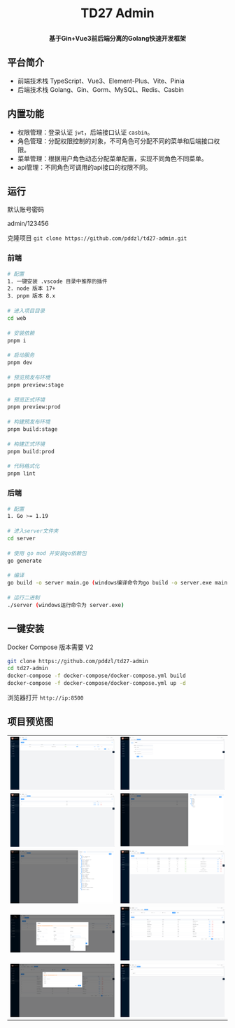 <h1 align="center" style="margin: 30px 0 30px; font-weight: bold;">TD27 Admin</h1>
<h4 align="center">基于Gin+Vue3前后端分离的Golang快速开发框架</h4>

## 平台简介

* 前端技术栈 TypeScript、Vue3、Element-Plus、Vite、Pinia
* 后端技术栈 Golang、Gin、Gorm、MySQL、Redis、Casbin

## 内置功能

- 权限管理：登录认证 `jwt`，后端接口认证 `casbin`。
- 角色管理：分配权限控制的对象，不可角色可分配不同的菜单和后端接口权限。
- 菜单管理：根据用户角色动态分配菜单配置，实现不同角色不同菜单。
- api管理：不同角色可调用的api接口的权限不同。

## 运行

默认账号密码

admin/123456

克隆项目
`git clone https://github.com/pddzl/td27-admin.git`

### 前端

```bash
# 配置
1. 一键安装 .vscode 目录中推荐的插件
2. node 版本 17+
3. pnpm 版本 8.x

# 进入项目目录
cd web

# 安装依赖
pnpm i

# 启动服务
pnpm dev

# 预览预发布环境
pnpm preview:stage

# 预览正式环境
pnpm preview:prod

# 构建预发布环境
pnpm build:stage

# 构建正式环境
pnpm build:prod

# 代码格式化
pnpm lint
```

### 后端

```bash
# 配置
1. Go >= 1.19

# 进入server文件夹
cd server

# 使用 go mod 并安装go依赖包
go generate

# 编译 
go build -o server main.go (windows编译命令为go build -o server.exe main.go )

# 运行二进制
./server (windows运行命令为 server.exe)
```

## 一键安装

Docker Compose 版本需要 V2

```bash
git clone https://github.com/pddzl/td27-admin
cd td27-admin
docker-compose -f docker-compose/docker-compose.yml build
docker-compose -f docker-compose/docker-compose.yml up -d
```

浏览器打开 `http://ip:8500`

## 项目预览图

<table>
  <tr>
    <td><img src="./img/p1.png"/></td>
    <td><img src="./img/p2.png"/></td>
  </tr>
  <tr>
    <td><img src="./img/p3.png"/></td>
    <td><img src="./img/p4.png"/></td>
  </tr>
  <tr>
    <td><img src="./img/p5.png"/></td>
    <td><img src="./img/p6.png"/></td>
  </tr>
  <tr>
    <td><img src="./img/p7.png"/></td>
    <td><img src="./img/p8.png"/></td>
  </tr>
  <tr>
    <td><img src="./img/p9.png"/></td>
    <td><img src="./img/p10.png"/></td>
  </tr>
</table>
